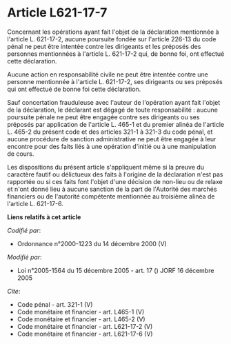 # Article L621-17-7

Concernant les opérations ayant fait l'objet de la déclaration mentionnée à l'article L. 621-17-2, aucune poursuite fondée
sur l'article 226-13 du code pénal ne peut être intentée contre les dirigeants et les préposés des personnes mentionnées à
l'article L. 621-17-2 qui, de bonne foi, ont effectué cette déclaration. 

Aucune action en responsabilité civile ne peut être intentée contre une personne mentionnée à l'article L. 621-17-2, ses
dirigeants ou ses préposés qui ont effectué de bonne foi cette déclaration. 

Sauf concertation frauduleuse avec l'auteur de l'opération ayant fait l'objet de la déclaration, le déclarant est dégagé de
toute responsabilité : aucune poursuite pénale ne peut être engagée contre ses dirigeants ou ses préposés par application de
l'article L. 465-1 et du premier alinéa de l'article L. 465-2 du présent code et des articles 321-1 à 321-3 du code pénal, et
aucune procédure de sanction administrative ne peut être engagée à leur encontre pour des faits liés à une opération d'initié
ou à une manipulation de cours. 

Les dispositions du présent article s'appliquent même si la preuve du caractère fautif ou délictueux des faits à l'origine de
la déclaration n'est pas rapportée ou si ces faits font l'objet d'une décision de non-lieu ou de relaxe et n'ont donné lieu à
aucune sanction de la part de l'Autorité des marchés financiers ou de l'autorité compétente mentionnée au troisième alinéa de
l'article L. 621-17-6.

**Liens relatifs à cet article**

_Codifié par_:

  - Ordonnance n°2000-1223 du 14 décembre 2000 (V)

_Modifié par_:

  - Loi n°2005-1564 du 15 décembre 2005 - art. 17 () JORF 16 décembre 2005

_Cite_:

  - Code pénal - art. 321-1 (V)
  - Code monétaire et financier - art. L465-1 (V)
  - Code monétaire et financier - art. L465-2 (V)
  - Code monétaire et financier - art. L621-17-2 (V)
  - Code monétaire et financier - art. L621-17-6 (V)
